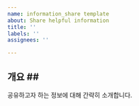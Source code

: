```yaml
---
name: information_share template
about: Share helpful information
title: ''
labels: ''
assignees: ''

---
```


## 개요 ## <br>
공유하고자 하는 정보에 대해 간략히 소개합니다.

##




